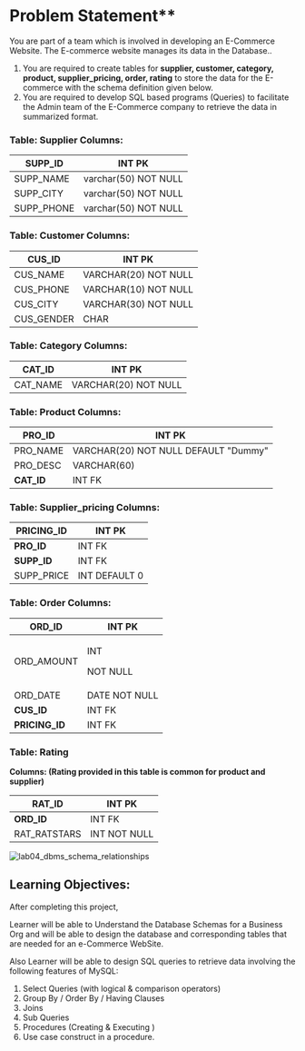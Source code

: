 # Problem Statement**

You are part of a team which is involved in developing an E-Commerce Website. The E-commerce website manages its data in the Database..

1) You are required to create tables for **supplier, customer, category, product, supplier\_pricing, order, rating** to store the data for the E-commerce with the schema definition given below.
1) You are required to develop SQL based programs (Queries) to facilitate the Admin team of the E-Commerce company to retrieve the data in summarized format.

### Table: Supplier Columns:

|**SUPP\_ID**|INT PK|
| - | - |
|SUPP\_NAME|varchar(50) NOT NULL|
|SUPP\_CITY|varchar(50) NOT NULL|
|SUPP\_PHONE|varchar(50) NOT NULL|

### Table: Customer Columns:

|**CUS\_ID**|INT PK|
| - | - |
|CUS\_NAME|VARCHAR(20) NOT NULL|
|CUS\_PHONE|VARCHAR(10) NOT NULL|
|CUS\_CITY|VARCHAR(30) NOT NULL|
|CUS\_GENDER|CHAR|

### Table: Category Columns:

|**CAT\_ID**|INT PK|
| - | - |
|CAT\_NAME|VARCHAR(20) NOT NULL|

### Table: Product Columns:

|**PRO\_ID**|INT PK|
| - | - |
|PRO\_NAME|VARCHAR(20) NOT NULL DEFAULT "Dummy"|
|PRO\_DESC|VARCHAR(60)|
|**CAT\_ID**|INT FK|

### Table: Supplier\_pricing Columns:

|**PRICING\_ID**|INT PK|
| - | - |
|**PRO\_ID**|INT FK|
|**SUPP\_ID**|INT FK|
|SUPP\_PRICE|INT DEFAULT 0|

### Table: Order Columns:

|ORD\_ID|INT PK|
| - | - |
|ORD\_AMOUNT|<p>INT</p><p>NOT NULL</p>|
|ORD\_DATE|DATE NOT NULL|
|**CUS\_ID**|INT FK|
|**PRICING\_ID**|INT FK|

### Table: Rating

**Columns: (Rating provided in this table is common for product and supplier)**

|**RAT\_ID**|INT PK|
| - | - |
|**ORD\_ID**|INT FK|
|RAT\_RATSTARS|INT NOT NULL|

![lab04_dbms_schema_relationships](https://github.com/jain12feb/PrinceJain_Lab04_DMBS/assets/26286421/bab9dffe-273f-45cd-bbcc-a06334c7753a)

## Learning Objectives: 

After completing this project,

Learner will be able to Understand the Database Schemas for a Business Org and will be able to design the database and corresponding tables that are needed for an e-Commerce WebSite.

Also Learner will be able to design SQL queries to retrieve data involving the following features of MySQL:

1) Select Queries (with logical & comparison operators)
2) Group By / Order By / Having Clauses
2) Joins
2) Sub Queries
2) Procedures (Creating & Executing )
2) Use case construct in a procedure.


